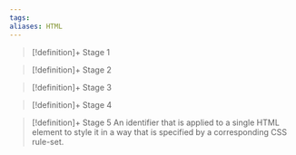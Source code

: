 ```yaml
---
tags:
aliases: HTML
---
```


> [!definition]+ Stage 1
>

> [!definition]+ Stage 2
>

> [!definition]+ Stage 3
>

> [!definition]+ Stage 4
>

> [!definition]+ Stage 5
> An identifier that is applied to a single HTML element to style it in a way that is specified by a corresponding CSS rule-set.



